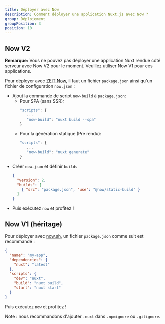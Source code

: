 ```yaml
---
title: Déployer avec Now
description: Comment déployer une application Nuxt.js avec Now ?
group: Déploiement
groupPosition: 3
position: 10
---
```


## Now V2

**Remarque:** Vous ne pouvez pas déployer une application Nuxt rendue côté serveur avec Now V2 pour le moment. Veuillez 
utiliser Now V1 pour ces applications.

Pour déployer avec [ZEIT Now](https://zeit.co/now), il faut un fichier `package.json` ainsi qu'un fichier de configuration `now.json` :

* Ajout la commande de script `now-build` à `package.json`:
  * Pour SPA (sans SSR):
    ```js
    "scripts": {
       ...
       "now-build": "nuxt build --spa"
    }
    ```
  * Pour la génération statique (Pre rendu):
    ```js
    "scripts": {
       ...
       "now-build": "nuxt generate"
    }
    ```
* Créer `now.json` et définir `builds`
  ```json
  {
    "version": 2,
    "builds": [
      { "src": "package.json", "use": "@now/static-build" }
    ]
  }
  ```
* Puis exécutez `now` et profitez !

## Now V1 (héritage)

Pour déployer avec [now.sh](https://zeit.co/now), un fichier `package.json` comme suit est recommandé :

```json
{
  "name": "my-app",
  "dependencies": {
    "nuxt": "latest"
  },
  "scripts": {
    "dev": "nuxt",
    "build": "nuxt build",
    "start": "nuxt start"
  }
}
```

Puis exécutez `now` et profitez !

Note : nous recommandons d'ajouter `.nuxt` dans `.npmignore` ou `.gitignore`.
